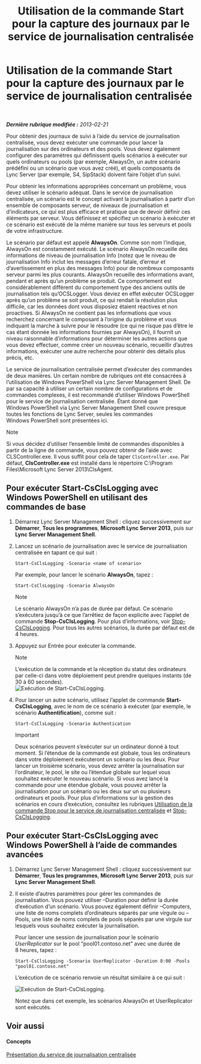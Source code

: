 ﻿---
title: Utilisation de la commande Start pour la capture des journaux par le service de journalisation centralisée
TOCTitle: Utilisation de la commande Start pour la capture des journaux par le service de journalisation centralisée
ms:assetid: 0512b9ce-7f5b-48eb-a79e-f3498bacf2de
ms:mtpsurl: https://technet.microsoft.com/fr-fr/library/JJ687958(v=OCS.15)
ms:contentKeyID: 49891218
ms.date: 05/20/2016
mtps_version: v=OCS.15
ms.translationtype: HT
---

# Utilisation de la commande Start pour la capture des journaux par le service de journalisation centralisée

 

_**Dernière rubrique modifiée :** 2013-02-21_

Pour obtenir des journaux de suivi à l’aide du service de journalisation centralisée, vous devez exécuter une commande pour lancer la journalisation sur des ordinateurs et des pools. Vous devez également configurer des paramètres qui définissent quels scénarios à exécuter sur quels ordinateurs ou pools (par exemple, AlwaysOn, un autre scénario prédéfini ou un scénario que vous avez créé), et quels composants de Lync Server (par exemple, S4, SipStack) doivent faire l’objet d’un suivi.

Pour obtenir les informations appropriées concernant un problème, vous devez utiliser le scénario adéquat. Dans le service de journalisation centralisée, un scénario est le concept activant la journalisation à partir d’un ensemble de composants serveur, de niveaux de journalisation et d’indicateurs, ce qui est plus efficace et pratique que de devoir définir ces éléments par serveur. Vous définissez et spécifiez un scénario à exécuter et ce scénario est exécuté de la même manière sur tous les serveurs et pools de votre infrastructure.

Le scénario par défaut est appelé **AlwaysOn**. Comme son nom l’indique, AlwaysOn est constamment exécuté. Le scénario AlwaysOn recueille des informations de niveau de journalisation Info (notez que le niveau de journalisation Info inclut les messages d’erreur fatale, d’erreur et d’avertissement en plus des messages Info) pour de nombreux composants serveur parmi les plus courants. AlwaysOn recueille des informations avant, pendant et après qu’un problème se produit. Ce comportement est considérablement différent du comportement type des anciens outils de journalisation tels qu’OCSLogger. Vous deviez en effet exécuter OCSLogger après qu’un problème se soit produit, ce qui rendait la résolution plus difficile, car les données dont vous disposiez étaient réactives et non proactives. Si AlwaysOn ne contient pas les informations que vous recherchez concernant le composant à l’origine du problème et vous indiquant la marche à suivre pour le résoudre (ce qui ne risque pas d’être le cas étant donnée les informations fournies par AlwaysOn), il fournit un niveau raisonnable d’informations pour déterminer les autres actions que vous devez effectuer, comme créer un nouveau scénario, recueillir d’autres informations, exécuter une autre recherche pour obtenir des détails plus précis, etc.

Le service de journalisation centralisée permet d’exécuter des commandes de deux manières. Un certain nombre de rubriques ont été consacrées à l’utilisation de Windows PowerShell via Lync Server Management Shell. De par sa capacité à utiliser un certain nombre de configurations et de commandes complexes, il est recommandé d’utiliser Windows PowerShell pour le service de journalisation centralisée. Étant donné que Windows PowerShell via Lync Server Management Shell couvre presque toutes les fonctions de Lync Server, seules les commandes Windows PowerShell sont présentées ici.

> [!NOTE]  
> Si vous décidez d’utiliser l’ensemble limité de commandes disponibles à partir de la ligne de commande, vous pouvez obtenir de l’aide avec CLSController.exe. Il vous suffit pour cela de taper <code>ClsController.exe</code>. Par défaut, <strong>ClsController.exe</strong> est installé dans le répertoire C:\Program Files\Microsoft Lync Server 2013\ClsAgent.

## Pour exécuter Start-CsClsLogging avec Windows PowerShell en utilisant des commandes de base

1.  Démarrez Lync Server Management Shell : cliquez successivement sur **Démarrer**, **Tous les programmes**, **Microsoft Lync Server 2013**, puis sur **Lync Server Management Shell**.

2.  Lancez un scénario de journalisation avec le service de journalisation centralisée en tapant ce qui suit :
    
        Start-CsClsLogging -Scenario <name of scenario>
    
    Par exemple, pour lancer le scénario **AlwaysOn**, tapez :
    
        Start-CsClsLogging -Scenario AlwaysOn
    
    > [!NOTE]  
    > Le scénario AlwaysOn n’a pas de durée par défaut. Ce scénario s’exécutera jusqu’à ce que l’arrêtiez de façon explicite avec l’applet de commande <strong>Stop-CsClsLogging</strong>. Pour plus d’informations, voir <a href="https://docs.microsoft.com/en-us/powershell/module/skype/Stop-CsClsLogging">Stop-CsClsLogging</a>. Pour tous les autres scénarios, la durée par défaut est de 4 heures.

3.  Appuyez sur Entrée pour exécuter la commande.
    
    > [!NOTE]  
    > L’exécution de la commande et la réception du statut des ordinateurs par celle-ci dans votre déploiement peut prendre quelques instants (de 30 à 60 secondes).    
    ![Exécution de Start-CsClsLogging.](images/JJ687958.c5be7413-8cef-4de7-9712-944d20cc2fa4(OCS.15).jpg "Exécution de Start-CsClsLogging.")

4.  Pour lancer un autre scénario, utilisez l’applet de commande **Start-CsClsLogging**, avec le nom de ce scénario à exécuter (par exemple, le scénario **Authentification**), comme suit :
    
        Start-CsClsLogging -Scenario Authentication
    
    > [!IMPORTANT]  
    > Deux scénarios peuvent s’exécuter sur un ordinateur donné à tout moment. Si l’étendue de la commande est globale, tous les ordinateurs dans votre déploiement exécuteront un scénario ou les deux. Pour lancer un troisième scénario, vous devez arrêter la journalisation sur l’ordinateur, le pool, le site ou l’étendue globale sur lequel vous souhaitez exécuter le nouveau scénario. Si vous avez lancé la commande pour une étendue globale, vous pouvez arrêter la journalisation pour un scénario ou les deux sur un ou plusieurs ordinateurs et pools. Pour plus d’informations sur la gestion des scénarios en cours d’exécution, consultez les rubriques <a href="lync-server-2013-using-stop-for-the-centralized-logging-service.md">Utilisation de la commande Stop pour le service de journalisation centralisée</a> et <a href="https://docs.microsoft.com/en-us/powershell/module/skype/Stop-CsClsLogging">Stop-CsClsLogging</a>.

## Pour exécuter Start-CsClsLogging avec Windows PowerShell à l’aide de commandes avancées

1.  Démarrez Lync Server Management Shell : cliquez successivement sur **Démarrer**, **Tous les programmes**, **Microsoft Lync Server 2013**, puis sur **Lync Server Management Shell**.

2.  Il existe d’autres paramètres pour gérer les commandes de journalisation. Vous pouvez utiliser –Duration pour définir la durée d’exécution d’un scénario. Vous pouvez également définir –Computers, une liste de noms complets d’ordinateurs séparés par une virgule ou –Pools, une liste de noms complets de pools séparés par une virgule sur lesquels vous souhaitez exécuter la journalisation.
    
    Pour lancer une session de journalisation pour le scénario *UserReplicator* sur le pool “pool01.contoso.net” avec une durée de 8 heures, tapez :
    
        Start-CsClsLogging -Scenario UserReplicator -Duration 8:00 -Pools "pool01.contoso.net"
    
    L’exécution de ce scénario renvoie un résultat similaire à ce qui suit :
    
    ![Exécution de Start-CsClsLogging.](images/JJ687958.399f0c2e-c08c-40ab-b6c6-381dddc12fe9(OCS.15).jpg "Exécution de Start-CsClsLogging.")
    
    Notez que dans cet exemple, les scénarios AlwaysOn et UserReplicator sont exécutés.

## Voir aussi

#### Concepts

[Présentation du service de journalisation centralisée](lync-server-2013-overview-of-the-centralized-logging-service.md)

